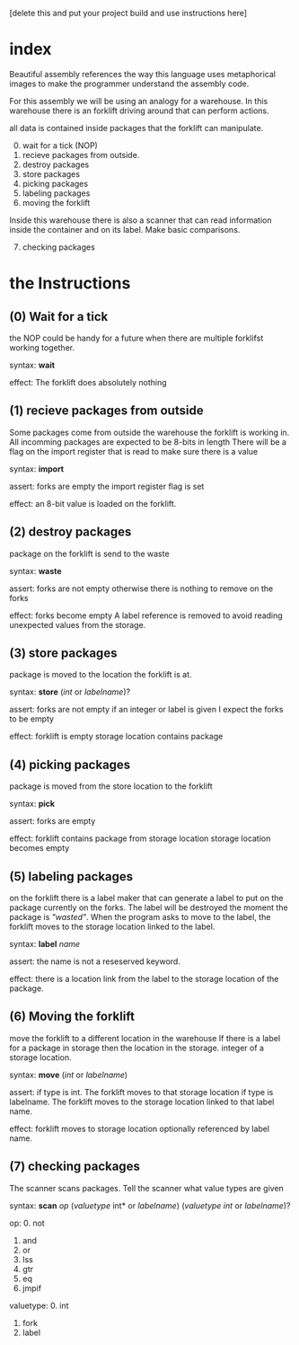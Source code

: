 [delete this and put your project build and use instructions here]


# index

Beautiful assembly references the way this language uses metaphorical images to make the programmer understand the assembly code.

For this assembly we will be using an analogy for a warehouse.
In this warehouse there is an forklift driving around that can perform actions.

all data is contained inside packages that the forklift can manipulate.

0. wait for a tick (NOP)
1. recieve packages from outside.
2. destroy packages
3. store packages
4. picking packages
5. labeling packages
6. moving the forklift

Inside this warehouse there is also a scanner that can read information inside the container and on its label.
Make basic comparisons.

7. checking packages

# the Instructions

## (0) Wait for a tick
the NOP
could be handy for a future when there are multiple forklifst working together.

syntax:
**wait**

effect:
The forklift does absolutely nothing

## (1) recieve packages from outside
Some packages come from outside the warehouse the forklift is working in.
All incomming packages are expected to be 8-bits in length
There will be a flag on the import register that is read to make sure there is a value

syntax:
**import**

assert:
forks are empty
the import register flag is set

effect:
an 8-bit value is loaded on the forklift.

## (2) destroy packages
package on the forklift is send to the waste

syntax:
**waste**

assert:
forks are not empty
otherwise there is nothing to remove on the forks

effect:
forks become empty
A label reference is removed to avoid reading unexpected values from the storage.

## (3) store packages
package is moved to the location the forklift is at.

syntax:
**store** (*int* or *labelname*)?

assert:
forks are not empty
if an integer or label is given I expect the forks to be empty

effect:
forklift is empty
storage location contains package


## (4) picking packages
package is moved from the store location to the forklift

syntax:
**pick**

assert:
forks are empty

effect:
forklift contains package from storage location
storage location becomes empty

## (5) labeling packages
on the forklift there is a label maker that can generate a label to put on the package currently on the forks.
The label will be destroyed the moment the package is *"wasted"*.
When the program asks to move to the label, the forklift moves to the storage location linked to the label.


syntax:
**label** *name*

assert:
the name is not a reseserved keyword.

effect:
there is a location link from the label to the storage location of the package.

## (6) Moving the forklift
move the forklift to a different location in the warehouse
If there is a label for a package in storage then the location in the storage.
integer of a storage location.

syntax:
**move** (*int* or *labelname*)

assert:
if type is int. The forklift moves to that storage location
if type is labelname. The forklift moves to the storage location linked to that label name.

effect:
forklift moves to storage location optionally referenced by label name.

## (7) checking packages
The scanner scans packages.
Tell the scanner what value types are given

syntax:
**scan** *op* (*valuetype*  int* or *labelname*) (*valuetype*  *int* or *labelname*)?

op:
0. not
1. and
2. or
3. lss
4. gtr
5. eq
6. jmpif

valuetype:
0. int
1. fork
2. label
